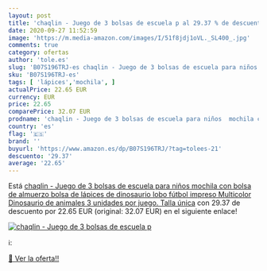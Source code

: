 ```yaml
---
layout: post
title: 'chaqlin - Juego de 3 bolsas de escuela p al 29.37 % de descuento'
date: 2020-09-27 11:52:59
image: 'https://m.media-amazon.com/images/I/51f8jdj1oVL._SL400_.jpg'
comments: true
category: ofertas
author: 'tole.es'
slug: 'B07S196TRJ-es chaqlin - Juego de 3 bolsas de escuela para niños mochila...'
sku: 'B07S196TRJ-es'
tags: [ 'lápices','mochila', ]
actualPrice: 22.65 EUR
currency: EUR
price: 22.65
comparePrice: 32.07 EUR
prodname: 'chaqlin - Juego de 3 bolsas de escuela para niños  mochila con bolsa de almuerzo  bolsa de lápices de dinosaurio  lobo  fútbol impreso Multicolor Dinosaurio de animales  3 unidades por juego. Talla única'
country: 'es'
flag: '🇪🇸'
brand: ''
buyurl: 'https://www.amazon.es/dp/B07S196TRJ/?tag=tolees-21'
descuento: '29.37'
average: '22.65'
---
```


Está [chaqlin - Juego de 3 bolsas de escuela para niños  mochila con bolsa de almuerzo  bolsa de lápices de dinosaurio  lobo  fútbol impreso Multicolor Dinosaurio de animales  3 unidades por juego. Talla única](https://www.amazon.es/dp/B07S196TRJ/?tag=tolees-21) con 29.37 de descuento por 22.65 EUR (original: 32.07 EUR) en el siguiente enlace!

[![chaqlin - Juego de 3 bolsas de escuela p](https://m.media-amazon.com/images/I/51f8jdj1oVL._SL400_.jpg)](https://www.amazon.es/dp/B07S196TRJ/?tag=tolees-21)

ℹ️:


[🛒 Ver la oferta!!](https://www.amazon.es/dp/B07S196TRJ/?tag=tolees-21)
